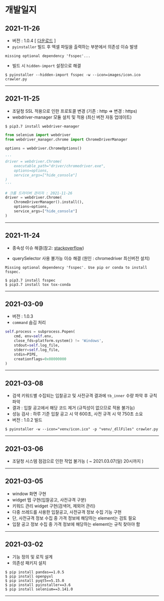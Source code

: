 # 개발일지

## 2021-11-26

- 버전 : 1.0.4 [ [다운로드](https://github.com/choewy/python-g2b-crawler/raw/master/crawler-1.0.4.zip) ]
- `pyinstaller` 빌드 후 엑셀 파일을 출력하는 부분에서 의존성 이슈 발생

```commandline
missing optional dependency 'fsspec'...
```

- 빌드 시 `hidden-import` 설정으로 해결

```commandline
$ pyinstaller --hidden-import fsspec -w --icon=images/icon.ico crawler.py
```

---

## 2021-11-25

- 조달청 SSL 적용으로 인한 프로토콜 변경 (기존 : http => 변경 : https)
- webdriver-manager 모듈 설치 및 적용 (최신 버전 자동 업데이트)

```
$ pip3.7 install webdriver-manager
```

```python
from selenium import webdriver
from webdriver_manager.chrome import ChromeDriverManager

options = webdriver.ChromeOptions()

'''
driver = webdriver.Chrome(
    executable_path="driver/chromedriver.exe",
    options=options,
    service_args=["hide_console"]
)
'''

# 크롬 드라이버 관리자 : 2021-11-26
driver = webdriver.Chrome(
    ChromeDriverManager().install(),
    options=options,
    service_args=["hide_console"]
)
```

---

## 2021-11-24

- 종속성 이슈 해결(참고: [stackoverflow](https://stackoverflow.com/questions/68118223/import-error-when-using-pandas-for-fsspec-in-python))

- querySelector 사용 불가능 이슈 해결 (원인 : chromedriver 최신버전 설치)

```commandline
Missing optional dependency 'fsspec'. Use pip or conda to install fsspec.
```

```commandline
$ pip3.7 install fsspec
$ pip3.7 install tox tox-conda
```

---

## 2021-03-09

- 버전 : 1.0.3
- `command` 숨김 처리

```python
self.process = subprocess.Popen(
    cmd, env=self.env,
    close_fds=platform.system() != 'Windows',
    stdout=self.log_file,
    stderr=self.log_file,
    stdin=PIPE,
    creationflags=0x08000000
)
```

---

## 2021-03-08

- 검색 키워드별 수집되는 입찰공고 및 사전규격 결과에 `tb_inner` 수량 파악 후 규칙 파악
- 결과 : 입찰 공고에서 해당 코드 제거 (규칙성이 없으므로 적용 불가능)
- 성능 검사 : 하루 기준 입찰 공고 시 약 600초, 사전 규격 시 약 750초 소요
- 버전 : 1.0.2 빌드

```
$ pyinstaller -w --icon="venv/icon.ico" -p "venv/_dllFiles" crawler.py
```

---

## 2021-03-06

- 조달청 시스템 점검으로 인한 작업 불가능 ( ~ 2021.03.07(일) 20시까지 )

---

## 2021-03-05

- window 화면 구현
- widget 탭 구현(입찰공고, 사전규격 구분)
- 키워드 관리 widget 구현(검색어, 제외어 관리)
- 다중 쓰레드를 사용한 입찰공고, 사전규격 정보 수집 기능 구현
- 단, 사전규격 정보 수집 중 가격 정보에 해당하는 element는 검토 필요
- 입찰 공고 정보 수집 중 가격 정보에 해당하는 element는 규칙 찾아야 함

---

## 2021-03-02

- 기능 정의 및 로직 설계
- 의존성 패키지 설치

```
$ pip install pandas==1.0.5
$ pip install openpyxl
$ pip install pyqt5==5.15.0
$ pip install pyinstaller==3.6
$ pip install selenium==3.141.0
```

---

